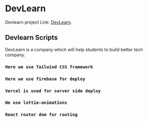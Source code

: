 # DevLearn

Devlearn project Link: [DevLearn](https://devlearn-afc3d.web.app).

## Devlearn Scripts

DevLearn is a company which will help students to build better tech company.

### `Here we use Tailwind CSS framework`

### `Here we use firebase for deploy`

### `Vercel is used for server side deploy`

### `We use lottie-animations`

### `React router dom for routing`
